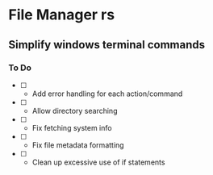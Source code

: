 # File Manager rs

## Simplify windows terminal commands 


### To Do

- [ ] - Add error handling for each action/command
- [ ] - Allow directory searching 
- [ ] - Fix fetching system info 
- [ ] - Fix file metadata formatting 
- [ ] - Clean up excessive use of if statements 